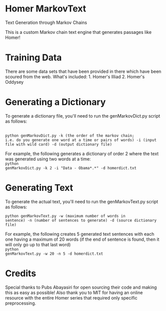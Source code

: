 # Homer MarkovText
Text Generation through Markov Chains

This is a custom Markov chain text engine that generates passages like Homer!

<H1> Training Data </H1>
There are some data sets that have been provided in there which have been scoured from the web.  What's included:
1. Homer's Illiad
2. Homer's Oddysey

<H1> Generating a Dictionary </H1>
To generate a dictionary file, you'll need to run the genMarkovDict.py script as follows:

<BR><code>python genMarkovDict.py -k (the order of the markov chain; i.e. do you generate one word at a time or pairs of words) -i (input file with wild card) -d (output dictionary file) </code>

For example, the following generates a dictionary of order 2 where the text was generated using two words at a time:
<BR><code>python genMarkovDict.py -k 2 -i "Data - Obama\*.*" -d homerdict.txt </code>

<H1> Generating Text </H1>
To generate the actual text, you'll need to run the genMarkovText.py script as follows:

<code>python genMarkovText.py -w (maximum number of words in sentence) -n (number of sentences to generate) -d (source dictionary file) </code>

For example, the following creates 5 generated text sentences with each one having a maximum of 20 words (if the end of sentence is found, then it will only go up to that last word)
<BR><code>python genMarkovText.py -w 20 -n 5 -d homerdict.txt </code>
  
<H1> Credits </H1>
Special thanks to Pubs Abayasiri for open sourcing their code and making this as easy as possible! Also thank you to MIT for having an online resource with the entire Homer series that required only specific preprocessing.


